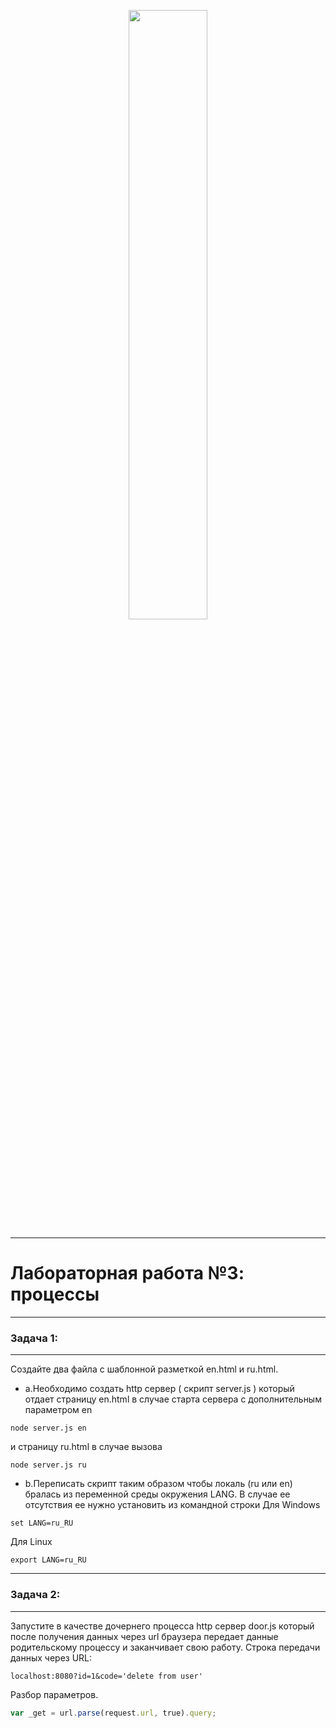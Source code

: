 <p align="center"><img width="50%" src="https://habrastorage.org/files/d73/188/3c6/d731883c64dd45baa761c17a53f42759.png"></p>

-----------------------------------------------------
# Лабораторная работа №3: процессы

-----------------------------------------------------
### Задача 1: 
-----------------------------------------------------
Создайте два файла с шаблонной разметкой en.html и ru.html. 
* а.Необходимо создать http сервер ( скрипт server.js ) который отдает страницу en.html в
случае старта сервера с дополнительным параметром en
````
node server.js en
````
и страницу ru.html в случае вызова
````
node server.js ru
````
* b.Переписать скрипт таким образом чтобы локаль (ru или en) бралась из переменной среды
окружения LANG. В случае ее отсутствия ее нужно установить из командной строки
Для Windows
````
set LANG=ru_RU
````
Для Linux
````
export LANG=ru_RU
````
-----------------------------------------------------
### Задача 2: 
-----------------------------------------------------
Запустите в качестве дочернего процесса http сервер door.js который после получения
данных через url браузера передает данные родительскому процессу и заканчивает свою
работу.
Строка передачи данных через URL:
````
localhost:8080?id=1&code='delete from user'
````
Разбор параметров.
```js
var _get = url.parse(request.url, true).query;
```